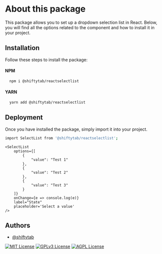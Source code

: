 # About this package

This package allows you to set up a dropdown selection list in React. Below, you will find all the options related to the component and how to install it in your project.
## Installation
Follow these steps to install the package:

#### NPM
```bash
  npm i @shiftytab/reactselectlist
```

#### YARN
```bash
  yarn add @shiftytab/reactselectlist
```

## Deployment

Once you have installed the package, simply import it into your project.

```bash
import SelectList from '@shiftytab/reactselectlist';
```

```JSX
<SelectList 
    options={[
        {
            "value": "Test 1"
        },
        {
            "value": "Test 2"
        },
        {
            "value": "Test 3"
        }
    ]}
    onChange={e => console.log(e)}
    label="State"
    placeholder='Select a value'
/>
```


## Authors

- [@shiftytab](https://www.github.com/shiftytab)


[![MIT License](https://img.shields.io/badge/License-MIT-green.svg)](https://choosealicense.com/licenses/mit/)
[![GPLv3 License](https://img.shields.io/badge/License-GPL%20v3-yellow.svg)](https://opensource.org/licenses/)
[![AGPL License](https://img.shields.io/badge/license-AGPL-blue.svg)](http://www.gnu.org/licenses/agpl-3.0)